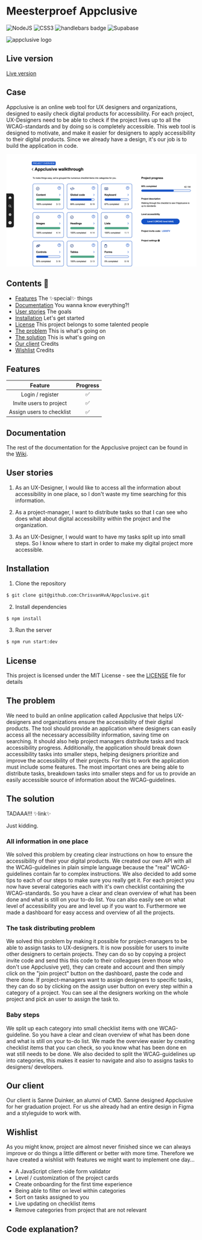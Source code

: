 # Meesterproef Appclusive

![NodeJS](https://img.shields.io/badge/node.js-6DA55F?style=for-the-badge&logo=node.js&logoColor=white)
![CSS3](https://img.shields.io/badge/css3-%231572B6.svg?style=for-the-badge&logo=css3&logoColor=white)
![handlebars badge](https://img.shields.io/badge/Handlebars.js-f0772b?style=for-the-badge&logo=handlebarsdotjs&logoColor=white)
![Supabase](https://img.shields.io/badge/Supabase-3ECF8E?style=for-the-badge&logo=supabase&logoColor=white)

![appclusive logo](https://github.com/ChrisvanHvA/Appclusive/assets/90341211/97bc65a3-8953-41f4-aa65-2936546a81ce)

## Live version

[Live version](https://appclusive-production.up.railway.app/landing)

## Case

Appclusive is an online web tool for UX designers and organizations, designed to easily check digital products for accessibility. For each project, UX-Designers need to be able to check if the project lives up to all the WCAG-standards and by doing so is completely accessible. This web tool is designed to motivate, and make it easier for designers to apply accessibility to their digital products. Since we already have a design, it's our job is to build the application in code.

![appclusive screen](https://github.com/ChrisvanHvA/Appclusive/blob/154bc6e014a18e5908a2101605e3c484d7af8795/public/images/ssreadme.png)

## Contents 📑

- [Features](https://github.com/ChrisvanHva/Appclusive#features) The ✨special✨ things
- [Documentation](https://github.com/ChrisvanHva/Appclusive#documentation) You wanna know everything?!
- [User stories](https://github.com/ChrisvanHva/Appclusive#user-stories) The goals
- [Installation](https://github.com/ChrisvanHva/Appclusive#installation) Let's get started
- [License](https://github.com/ChrisvanHva/Appclusive#license) This project belongs to some talented people
- [The problem](https://github.com/ChrisvanHva/Appclusive#the-problem) This is what's going on
- [The solution](https://github.com/ChrisvanHva/Appclusive#the-solution) This is what's going on
- [Our client](https://github.com/ChrisvanHva/Appclusive#our-client) Credits
- [Wishlist](https://github.com/ChrisvanHva/Appclusive#wishlist) Credits

## Features

|          Feature          | Progress |
| :-----------------------: | :------: |
|     Login / register      |    ✅    |
|  Invite users to project  |    ✅    |
| Assign users to checklist |    ✅    |

## Documentation

The rest of the documentation for the Appclusive project can be found in the [Wiki](https://github.com/ChrisvanHvA/Appclusive/wiki).

## User stories

1. As an UX-Designer, I would like to access all the information about accessibility in one place, so I don't waste my time searching for this information.

2. As a project-manager, I want to distribute tasks so that I can see who does what about digital accessibility within the project and the organization.

3. As an UX-Designer, I would want to have my tasks split up into small steps. So I know where to start in order to make my digital project more accessible.

## Installation

1. Clone the repository

```bash
$ git clone git@github.com:ChrisvanHvA/Appclusive.git
```

2. Install dependencies

```bash
$ npm install
```

3. Run the server

```bash
$ npm run start:dev
```

## License

This project is licensed under the MIT License - see the [LICENSE](LICENSE) file for details

## The problem

We need to build an online application called Appclusive that helps UX-designers and organizations ensure the accessibility of their digital products. The tool should provide an application where designers can easily access all the necessary accessibility information, saving time on searching. It should also help project managers distribute tasks and track accessibility progress. Additionally, the application should break down accessibility tasks into smaller steps, helping designers prioritize and improve the accessibility of their projects. For this to work the application must include some features. The most important ones are being able to distribute tasks, breakdown tasks into smaller steps and for us to provide an easily accessible source of information about the WCAG-guidelines.

## The solution

TADAAA!!! ✨link✨

Just kidding.

### All information in one place

We solved this problem by creating clear instructions on how to ensure the accessibility of their your digital products. We created our own API with all the WCAG-guidelines in plain simple language because the "real" WCAG-guidelines contain far to complex instructions. We also decided to add some tips to each of our steps to make sure you really get it. For each project you now have
several categories each with it's own checklist containing the WCAG-standards. So you have a clear and clean overview of what has been done and what is still on your to-do list. You can also easily see on what level of accessibility you are and level up if you want to. Furthermore we made a dashboard for easy access and overview of all the projects.

### The task distributing problem

We solved this problem by making it possible for project-managers to be able to assign tasks to UX-designers. It is now possible for users to invite other designers to certain projects. They can do so by copying a project invite code and send this this code to their colleagues (even those who don't use Appclusive yet), they can create and account and then simply click on the "join project" button on the dashboard, paste the code and there done. If project-managers want to assign designers to specific tasks, they can do so by clicking on the assign user button on every step within a category of a project. You can see al the designers working on the whole project and pick an user to assign the task to.

### Baby steps

We split up each category into small checklist items with one WCAG-guideline. So you have a clear and clean overview of what has been done and what is still on your to-do list. We made the overview easier by creating checklist items that you can check, so you know what has been done en wat still needs to be done. We also decided to split the WCAG-guidelines up into categories, this makes it easier to navigate and also to assigns tasks to designers/ developers.

## Our client

Our client is Sanne Duinker, an alumni of CMD. Sanne designed Appclusive for her graduation project. For us she already had an entire design in Figma and a styleguide to work with.

## Wishlist

As you might know, project are almost never finished since we can always improve or do things a little different or better with more time. Therefore we have created a wishlist with features we might want to implement one day...

- A JavaScript client-side form validator
- Level / customization of the project cards
- Create onboarding for the first time experience
- Being able to filter on level within categories
- Sort on tasks assigned to you
- Live updating on checklist items
- Remove categories from project that are not relevant

## Code explanation?
